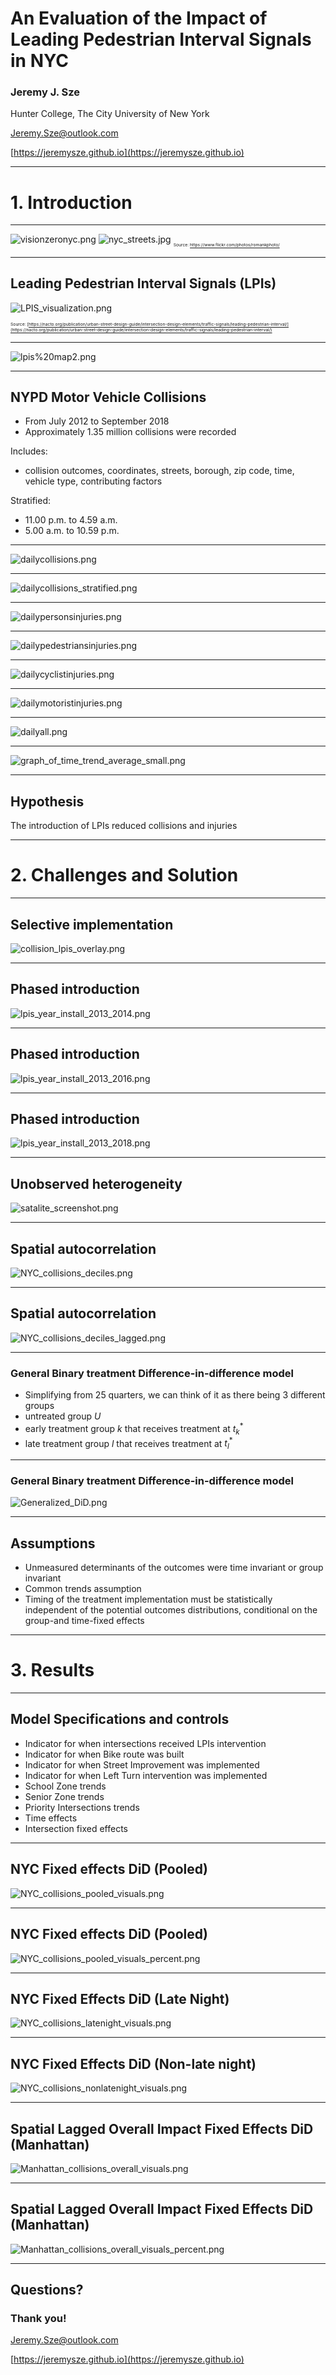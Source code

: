 <!-- $theme: default -->

<!-- page_number: true -->

<!-- footer:  2019 Pennsylvania Economic Association Annual Conference May 31 2019 -->

# An Evaluation of the Impact of Leading Pedestrian Interval Signals in NYC

### Jeremy J. Sze
Hunter College, The City University of New York

[Jeremy.Sze@outlook.com](mailto:Jeremy.Sze@outlook.com)

[https://jeremysze.github.io](https://jeremysze.github.io)

---
# 1. Introduction

---
![visionzeronyc.png](../manuscripts/visionzeronyc.png)
![nyc_streets.jpg](../manuscripts/nyc_streets.jpg)
<sub><sub><sub><sup> Source: https://www.flickr.com/photos/romankphoto/</sup></sub></sub></sub>

---
## Leading Pedestrian Interval Signals (LPIs)
![LPIS_visualization.png](../manuscripts/LPIS_visualization.png)

<sub><sub><sub><sup> Source: [https://nacto.org/publication/urban-street-design-guide/intersection-design-elements/traffic-signals/leading-pedestrian-interval/](https://nacto.org/publication/urban-street-design-guide/intersection-design-elements/traffic-signals/leading-pedestrian-interval/)</sup></sub></sub></sub>

---
![lpis%20map2.png](../manuscripts/lpis%20map2.png)

---
## NYPD Motor Vehicle Collisions
* From July 2012 to September 2018
* Approximately 1.35 million collisions were recorded

Includes: 
* collision outcomes, coordinates, streets, borough, zip code, time, vehicle type, contributing factors

Stratified:
* 11.00 p.m. to 4.59 a.m.
* 5.00 a.m. to 10.59 p.m.

---
![dailycollisions.png](../manuscripts/dailycollisions.png)

---
![dailycollisions_stratified.png](../manuscripts/dailycollisions_stratified.png)

---
![dailypersonsinjuries.png](../manuscripts/dailypersonsinjuries.png)

---
![dailypedestriansinjuries.png](../manuscripts/dailypedestriansinjuries.png)

---
![dailycyclistinjuries.png](../manuscripts/dailycyclistinjuries.png)

---
![dailymotoristinjuries.png](../manuscripts/dailymotoristinjuries.png)

---
![dailyall.png](../manuscripts/dailyall.png)

---
![graph_of_time_trend_average_small.png](../manuscripts/graph_of_time_trend_average_small.png)

---
## Hypothesis

The introduction of LPIs reduced collisions and injuries

---
  # 2. Challenges and Solution

---
## Selective implementation
![collision_lpis_overlay.png](../manuscripts/collision_lpis_overlay.png)

---
## Phased introduction
![lpis_year_install_2013_2014.png](../manuscripts/lpis_year_install_2013_2014.png)

---
## Phased introduction
![lpis_year_install_2013_2016.png](../manuscripts/lpis_year_install_2013_2016.png)

---
## Phased introduction
![lpis_year_install_2013_2018.png](../manuscripts/lpis_year_install_2013_2018.png)

---
## Unobserved heterogeneity
![satalite_screenshot.png](../manuscripts/satalite_screenshot.png)

---
## Spatial autocorrelation
![NYC_collisions_deciles.png](../manuscripts/NYC_collisions_deciles.png)

---
## Spatial autocorrelation
![NYC_collisions_deciles_lagged.png](../manuscripts/NYC_collisions_deciles_lagged.png)

---
### General Binary treatment Difference-in-difference model

* Simplifying from 25 quarters, we can think of it as there being 3 different groups
* untreated group $U$
* early treatment group $k$ that receives treatment at $t^*_k$
* late treatment group $l$ that receives treatment at $t^*_l$

---

### General Binary treatment Difference-in-difference model

![Generalized_DiD.png](../manuscripts/Generalized_DiD.png)

---
## Assumptions
* Unmeasured determinants of the outcomes were time invariant or group invariant
* Common trends assumption
* Timing of the treatment implementation must be statistically independent of the potential outcomes distributions, conditional on the group-and time-fixed effects

---
# 3. Results
---
## Model Specifications and controls
* Indicator for when intersections received LPIs intervention
* Indicator for when Bike route was built
* Indicator for when Street Improvement was implemented
* Indicator for when Left Turn intervention was implemented
* School Zone trends
* Senior Zone trends
* Priority Intersections trends
* Time effects
* Intersection fixed effects

---

## NYC Fixed effects DiD (Pooled)
![NYC_collisions_pooled_visuals.png](../manuscripts/NYC_collisions_pooled_visuals.png)

---
## NYC Fixed effects DiD (Pooled)
![NYC_collisions_pooled_visuals_percent.png](../manuscripts/NYC_collisions_pooled_visuals_percent.png)

---

## NYC Fixed Effects DiD (Late Night)
![NYC_collisions_latenight_visuals.png](../manuscripts/NYC_collisions_latenight_visuals.png)

---

## NYC Fixed Effects DiD (Non-late night)
![NYC_collisions_nonlatenight_visuals.png](../manuscripts/NYC_collisions_nonlatenight_visuals.png)

---
## Spatial Lagged Overall Impact Fixed Effects DiD (Manhattan)
![Manhattan_collisions_overall_visuals.png](../manuscripts/Manhattan_collisions_overall_visuals.png)

---
## Spatial Lagged Overall Impact Fixed Effects DiD (Manhattan)
![Manhattan_collisions_overall_visuals_percent.png](../manuscripts/Manhattan_collisions_overall_visuals_percent.png)

---
## Questions? 
### Thank you!
[Jeremy.Sze@outlook.com](mailto:Jeremy.Sze@outlook.com)

[https://jeremysze.github.io](https://jeremysze.github.io)